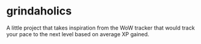 # grindaholics
A little project that takes inspiration from the WoW tracker that would track your pace to the next level based on average XP gained.

